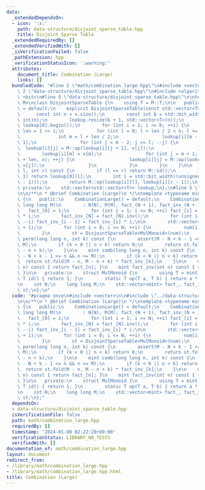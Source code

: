 ```yaml
---
data:
  _extendedDependsOn:
  - icon: ':x:'
    path: data-structure/disjoint_sparse_table.hpp
    title: Disjoint Sparse Table
  _extendedRequiredBy: []
  _extendedVerifiedWith: []
  _isVerificationFailed: false
  _pathExtension: hpp
  _verificationStatusIcon: ':warning:'
  attributes:
    document_title: Combination (Large)
    links: []
  bundledCode: "#line 2 \"math/combination_large.hpp\"\n#include <vector>\n\n#line\
    \ 2 \"data-structure/disjoint_sparse_table.hpp\"\n#include <algorithm>\n#include\
    \ <bit>\n#line 5 \"data-structure/disjoint_sparse_table.hpp\"\n\ntemplate <typename\
    \ M>\nclass DisjointSparseTable {\n    using T = M::T;\n\n   public:\n    DisjointSparseTable()\
    \ = default;\n    explicit DisjointSparseTable(const std::vector<T>& v) {\n  \
    \      const int n = v.size();\n        const int b = std::bit_width((unsigned\
    \ int)n);\n        lookup.resize(b + 1, std::vector<T>(n));\n        std::ranges::copy(v,\
    \ lookup[0].begin());\n        for (int i = 1; i <= b; ++i) {\n            int\
    \ len = 1 << i;\n            for (int l = 0; l + len / 2 < n; l += len) {\n  \
    \              int m = l + len / 2;\n                lookup[i][m - 1] = v[m -\
    \ 1];\n                for (int j = m - 2; j >= l; --j) {\n                  \
    \  lookup[i][j] = M::op(lookup[i][j + 1], v[j]);\n                }\n        \
    \        lookup[i][m] = v[m];\n                for (int j = m + 1; j < std::min(l\
    \ + len, n); ++j) {\n                    lookup[i][j] = M::op(lookup[i][j - 1],\
    \ v[j]);\n                }\n            }\n        }\n    }\n\n    T fold(int\
    \ l, int r) const {\n        if (l == r) return M::id();\n        if (r - l ==\
    \ 1) return lookup[0][l];\n        int i = std::bit_width((unsigned int)(l ^ (r\
    \ - 1)));\n        return M::op(lookup[i][l], lookup[i][r - 1]);\n    }\n\n  \
    \ private:\n    std::vector<std::vector<T>> lookup;\n};\n#line 5 \"math/combination_large.hpp\"\
    \n\n/**\n * @brief Combination (Large)\n */\ntemplate <typename mint>\nclass CombinationLarge\
    \ {\n   public:\n    CombinationLarge() = default;\n    CombinationLarge(int N,\
    \ long long M)\n        : N(N), M(M), fact_(N + 1), fact_inv_(N + 1) {\n     \
    \   fact_[0] = 1;\n        for (int i = 1; i <= N; ++i) fact_[i] = fact_[i - 1]\
    \ * i;\n        fact_inv_[N] = fact_[N].inv();\n        for (int i = N; i > 0;\
    \ --i) fact_inv_[i - 1] = fact_inv_[i] * i;\n\n        std::vector<mint> num(N\
    \ + 1);\n        for (int i = 0; i <= N; ++i) {\n            num[i] = M - i;\n\
    \        }\n        st = DisjointSparseTable<MulMonoid>(num);\n    }\n\n    mint\
    \ perm(long long n, int k) const {\n        assert(M - N + k - 1 <= n && n <=\
    \ M);\n        if (k < 0 || n < k) return 0;\n        return st.fold(M - n, M\
    \ - n + k);\n    }\n\n    mint comb(long long n, int k) const {\n        assert(M\
    \ - N + k - 1 <= n && n <= M);\n        if (k < 0 || n < k) return 0;\n      \
    \  return st.fold(M - n, M - n + k) * fact_inv_[k];\n    }\n\n    mint fact(int\
    \ n) const { return fact_[n]; }\n    mint fact_inv(int n) const { return fact_inv_[n];\
    \ }\n\n   private:\n    struct MulMonoid {\n        using T = mint;\n        static\
    \ T id() { return 1; }\n        static T op(T a, T b) { return a * b; }\n    };\n\
    \n    int N;\n    long long M;\n    std::vector<mint> fact_, fact_inv_;\n    DisjointSparseTable<MulMonoid>\
    \ st;\n};\n"
  code: "#pragma once\n#include <vector>\n\n#include \"../data-structure/disjoint_sparse_table.hpp\"\
    \n\n/**\n * @brief Combination (Large)\n */\ntemplate <typename mint>\nclass CombinationLarge\
    \ {\n   public:\n    CombinationLarge() = default;\n    CombinationLarge(int N,\
    \ long long M)\n        : N(N), M(M), fact_(N + 1), fact_inv_(N + 1) {\n     \
    \   fact_[0] = 1;\n        for (int i = 1; i <= N; ++i) fact_[i] = fact_[i - 1]\
    \ * i;\n        fact_inv_[N] = fact_[N].inv();\n        for (int i = N; i > 0;\
    \ --i) fact_inv_[i - 1] = fact_inv_[i] * i;\n\n        std::vector<mint> num(N\
    \ + 1);\n        for (int i = 0; i <= N; ++i) {\n            num[i] = M - i;\n\
    \        }\n        st = DisjointSparseTable<MulMonoid>(num);\n    }\n\n    mint\
    \ perm(long long n, int k) const {\n        assert(M - N + k - 1 <= n && n <=\
    \ M);\n        if (k < 0 || n < k) return 0;\n        return st.fold(M - n, M\
    \ - n + k);\n    }\n\n    mint comb(long long n, int k) const {\n        assert(M\
    \ - N + k - 1 <= n && n <= M);\n        if (k < 0 || n < k) return 0;\n      \
    \  return st.fold(M - n, M - n + k) * fact_inv_[k];\n    }\n\n    mint fact(int\
    \ n) const { return fact_[n]; }\n    mint fact_inv(int n) const { return fact_inv_[n];\
    \ }\n\n   private:\n    struct MulMonoid {\n        using T = mint;\n        static\
    \ T id() { return 1; }\n        static T op(T a, T b) { return a * b; }\n    };\n\
    \n    int N;\n    long long M;\n    std::vector<mint> fact_, fact_inv_;\n    DisjointSparseTable<MulMonoid>\
    \ st;\n};"
  dependsOn:
  - data-structure/disjoint_sparse_table.hpp
  isVerificationFile: false
  path: math/combination_large.hpp
  requiredBy: []
  timestamp: '2024-01-08 02:22:28+09:00'
  verificationStatus: LIBRARY_NO_TESTS
  verifiedWith: []
documentation_of: math/combination_large.hpp
layout: document
redirect_from:
- /library/math/combination_large.hpp
- /library/math/combination_large.hpp.html
title: Combination (Large)
---
```

